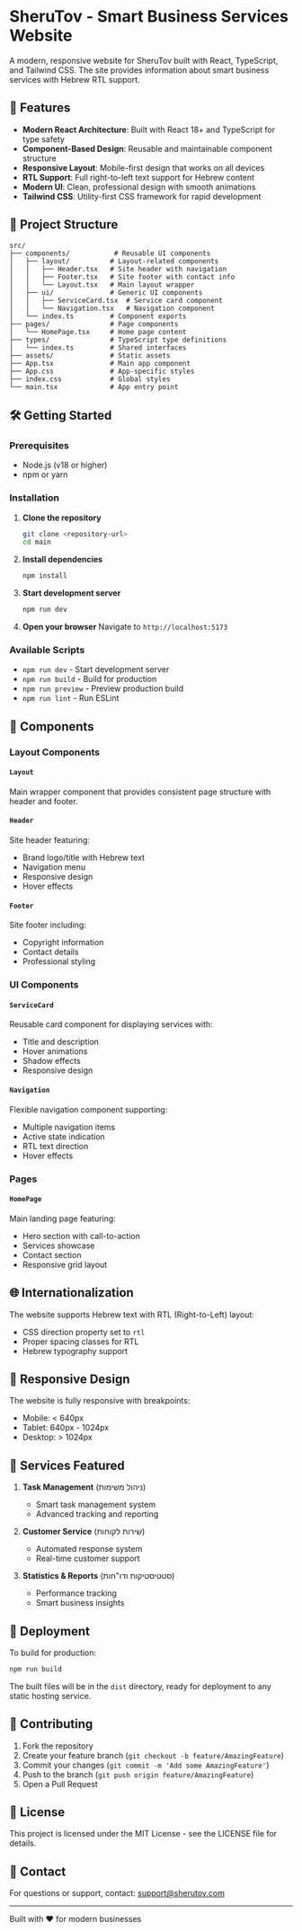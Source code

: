 # SheruTov - Smart Business Services Website

A modern, responsive website for SheruTov built with React, TypeScript, and Tailwind CSS. The site provides information about smart business services with Hebrew RTL support.

## 🚀 Features

- **Modern React Architecture**: Built with React 18+ and TypeScript for type safety
- **Component-Based Design**: Reusable and maintainable component structure
- **Responsive Layout**: Mobile-first design that works on all devices
- **RTL Support**: Full right-to-left text support for Hebrew content
- **Modern UI**: Clean, professional design with smooth animations
- **Tailwind CSS**: Utility-first CSS framework for rapid development

## 📁 Project Structure

```
src/
├── components/           # Reusable UI components
│   ├── layout/          # Layout-related components
│   │   ├── Header.tsx   # Site header with navigation
│   │   ├── Footer.tsx   # Site footer with contact info
│   │   └── Layout.tsx   # Main layout wrapper
│   ├── ui/              # Generic UI components
│   │   ├── ServiceCard.tsx  # Service card component
│   │   └── Navigation.tsx   # Navigation component
│   └── index.ts         # Component exports
├── pages/               # Page components
│   └── HomePage.tsx     # Home page content
├── types/               # TypeScript type definitions
│   └── index.ts         # Shared interfaces
├── assets/              # Static assets
├── App.tsx              # Main app component
├── App.css              # App-specific styles
├── index.css            # Global styles
└── main.tsx             # App entry point
```

## 🛠️ Getting Started

### Prerequisites

- Node.js (v18 or higher)
- npm or yarn

### Installation

1. **Clone the repository**

   ```bash
   git clone <repository-url>
   cd main
   ```

2. **Install dependencies**

   ```bash
   npm install
   ```

3. **Start development server**

   ```bash
   npm run dev
   ```

4. **Open your browser**
   Navigate to `http://localhost:5173`

### Available Scripts

- `npm run dev` - Start development server
- `npm run build` - Build for production
- `npm run preview` - Preview production build
- `npm run lint` - Run ESLint

## 🎨 Components

### Layout Components

#### `Layout`

Main wrapper component that provides consistent page structure with header and footer.

#### `Header`

Site header featuring:

- Brand logo/title with Hebrew text
- Navigation menu
- Responsive design
- Hover effects

#### `Footer`

Site footer including:

- Copyright information
- Contact details
- Professional styling

### UI Components

#### `ServiceCard`

Reusable card component for displaying services with:

- Title and description
- Hover animations
- Shadow effects
- Responsive design

#### `Navigation`

Flexible navigation component supporting:

- Multiple navigation items
- Active state indication
- RTL text direction
- Hover effects

### Pages

#### `HomePage`

Main landing page featuring:

- Hero section with call-to-action
- Services showcase
- Contact section
- Responsive grid layout

## 🌐 Internationalization

The website supports Hebrew text with RTL (Right-to-Left) layout:

- CSS direction property set to `rtl`
- Proper spacing classes for RTL
- Hebrew typography support

## 📱 Responsive Design

The website is fully responsive with breakpoints:

- Mobile: < 640px
- Tablet: 640px - 1024px
- Desktop: > 1024px

## 🎯 Services Featured

1. **Task Management** (ניהול משימות)

   - Smart task management system
   - Advanced tracking and reporting

2. **Customer Service** (שירות לקוחות)

   - Automated response system
   - Real-time customer support

3. **Statistics & Reports** (סטטיסטיקות ודו"חות)
   - Performance tracking
   - Smart business insights

## 🚀 Deployment

To build for production:

```bash
npm run build
```

The built files will be in the `dist` directory, ready for deployment to any static hosting service.

## 🤝 Contributing

1. Fork the repository
2. Create your feature branch (`git checkout -b feature/AmazingFeature`)
3. Commit your changes (`git commit -m 'Add some AmazingFeature'`)
4. Push to the branch (`git push origin feature/AmazingFeature`)
5. Open a Pull Request

## 📄 License

This project is licensed under the MIT License - see the LICENSE file for details.

## 📧 Contact

For questions or support, contact: support@sherutov.com

---

Built with ❤️ for modern businesses
